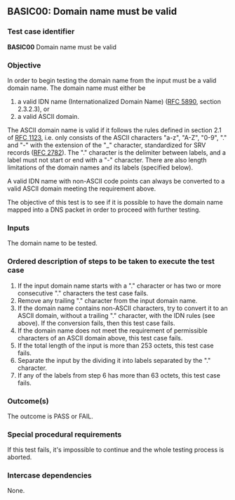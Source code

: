 ## BASIC00: Domain name must be valid

### Test case identifier
**BASIC00** Domain name must be valid

### Objective

In order to begin testing the domain name from the input must be a valid
domain name. The domain name must either be

1. a valid IDN name (Internationalized Domain Name) ([RFC 5890](https://datatracker.ietf.org/doc/html/rfc5890#section-2.3.2.3),
section 2.3.2.3), or
2. a valid ASCII domain.

The ASCII domain name is valid if it follows the rules defined in section 2.1
of [RFC 1123](https://datatracker.ietf.org/doc/html/rfc1123#section-2.1), i.e. only
consists of the ASCII characters "a-z", "A-Z", "0-9", "." and "-" with the
extension of the "_" character, standardized for SRV records
([RFC 2782](https://datatracker.ietf.org/doc/html/rfc2782)). The "." character is
the delimiter between labels, and a label must not start or end with a
"-" character. There are also length limitations of the domain names and
its labels (specified below).

A valid IDN name with non-ASCII code points can always be converted
to a valid ASCII domain meeting the requirement above.

The objective of this test is to see if it is possible to have the domain name
mapped into a DNS packet in order to proceed with further testing.


### Inputs

The domain name to be tested.

### Ordered description of steps to be taken to execute the test case

1. If the input domain name starts with a "." character or has two or more consecutive
"." characters the test case fails.
2. Remove any trailing "." character from the input domain name.
3. If the domain name contains non-ASCII characters, try to convert
it to an ASCII domain, without a trailing "." character, with the IDN rules (see above).
If the conversion fails, then this test case fails.
4. If the domain name does not meet the requirement of permissible characters of
an ASCII domain above, this test case fails.
5. If the total length of the input is more than 253 octets, this test
   case fails.
6. Separate the input by the dividing it into labels separated by the "."
   character.
7. If any of the labels from step 6 has more than 63 octets, this test case fails.


### Outcome(s)

The outcome is PASS or FAIL.

### Special procedural requirements

If this test fails, it's impossible to continue and the whole testing process
is aborted.

### Intercase dependencies

None.

